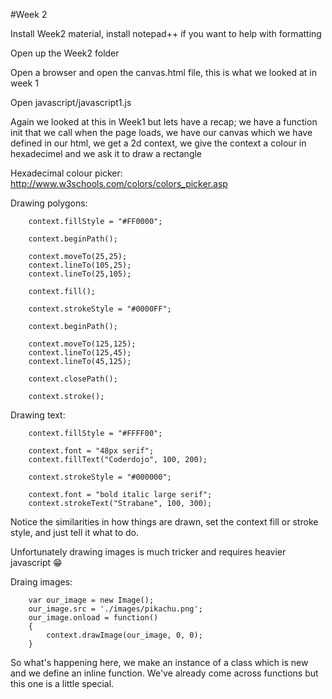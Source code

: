 #Week 2

Install Week2 material, install notepad++ if you want to help with formatting

Open up the Week2 folder

Open a browser and open the canvas.html file, this is what we looked at in week 1

Open javascript/javascript1.js

Again we looked at this in Week1 but lets have a recap; we have a function init that we call when the page loads, we have our canvas which we have defined in our html, we get a 2d context, we give the context a colour in hexadecimel and we ask it to draw a rectangle

Hexadecimal colour picker: http://www.w3schools.com/colors/colors_picker.asp

Drawing polygons:

```
	context.fillStyle = "#FF0000";

	context.beginPath();

	context.moveTo(25,25);
	context.lineTo(105,25);
	context.lineTo(25,105);

	context.fill();

	context.strokeStyle = "#0000FF";

	context.beginPath();
    
    context.moveTo(125,125);
    context.lineTo(125,45);
    context.lineTo(45,125);
    
    context.closePath();
    
    context.stroke();
```

Drawing text:

```
	context.fillStyle = "#FFFF00";

    context.font = "48px serif";
 	context.fillText("Coderdojo", 100, 200);

	context.strokeStyle = "#000000";

	context.font = "bold italic large serif";
	context.strokeText("Strabane", 100, 300);
```

Notice the similarities in how things are drawn, set the context fill or stroke style, and just tell it what to do.

Unfortunately drawing images is much tricker and requires heavier javascript 😁

Draing images:
```
	var our_image = new Image();
	our_image.src = './images/pikachu.png';           
	our_image.onload = function()
	{
    	context.drawImage(our_image, 0, 0);
	}
```

So what's happening here, we make an instance of a class which is new and we define an inline function.  We've already come across functions but this one is a little special.
